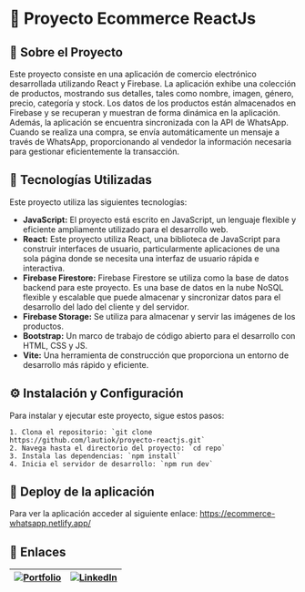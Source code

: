 # 🚀 Proyecto Ecommerce ReactJs

## 📖 Sobre el Proyecto

Este proyecto consiste en una aplicación de comercio electrónico desarrollada utilizando React y Firebase. La aplicación exhibe una colección de productos, mostrando sus detalles, tales como nombre, imagen, género, precio, categoría y stock. Los datos de los productos están almacenados en Firebase y se recuperan y muestran de forma dinámica en la aplicación. Además, la aplicación se encuentra sincronizada con la API de WhatsApp. Cuando se realiza una compra, se envía automáticamente un mensaje a través de WhatsApp, proporcionando al vendedor la información necesaria para gestionar eficientemente la transacción.

## 🚀 Tecnologías Utilizadas

Este proyecto utiliza las siguientes tecnologías:

- **JavaScript:** El proyecto está escrito en JavaScript, un lenguaje flexible y eficiente ampliamente utilizado para el desarrollo web.
- **React:** Este proyecto utiliza React, una biblioteca de JavaScript para construir interfaces de usuario, particularmente aplicaciones de una sola página donde se necesita una interfaz de usuario rápida e interactiva.
- **Firebase Firestore:** Firebase Firestore se utiliza como la base de datos backend para este proyecto. Es una base de datos en la nube NoSQL flexible y escalable que puede almacenar y sincronizar datos para el desarrollo del lado del cliente y del servidor.
- **Firebase Storage:** Se utiliza para almacenar y servir las imágenes de los productos.
- **Bootstrap:** Un marco de trabajo de código abierto para el desarrollo con HTML, CSS y JS.
- **Vite:** Una herramienta de construcción que proporciona un entorno de desarrollo más rápido y eficiente.

## ⚙️ Instalación y Configuración

Para instalar y ejecutar este proyecto, sigue estos pasos:

    1. Clona el repositorio: `git clone https://github.com/lautiok/proyecto-reactjs.git`
    2. Navega hasta el directorio del proyecto: `cd repo`
    3. Instala las dependencias: `npm install`
    4. Inicia el servidor de desarrollo: `npm run dev`

## 🚀 Deploy de la aplicación

Para ver la aplicación acceder al siguiente enlace: https://ecommerce-whatsapp.netlify.app/

## 🔗 Enlaces

| [![Portfolio](https://img.shields.io/badge/my_portfolio-000?style=for-the-badge&logo=ko-fi&logoColor=white)](https://nahuelguerra.com.ar/) | [![LinkedIn](https://img.shields.io/badge/linkedin-0A66C2?style=for-the-badge&logo=linkedin&logoColor=white)](https://www.linkedin.com/in/nahuel-guerra-002479229/) |
| ------------------------------------------------------------------------------------------------------------------------------------------ | ------------------------------------------------------------------------------------------------------------------------------------------------------------------- |
